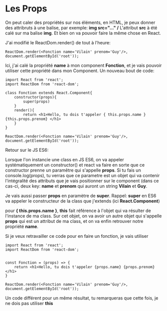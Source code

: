 <h1>Les Props</h1>

On peut caler des propriétés sur nos éléments, en HTML, je peux donner des attribruts à une balise, par exemple:
<strong>img src="..." /</strong>
L'attribut <strong>src</strong> à été calé sur ma balise <strong>img</strong>.
Et bien on va pouvoir faire la même chose en React.

J'ai modifié le ReactDom.render() de tout à l'heure:

```
ReactDom.render(<Fonction name='Vilain' prenom='Guy'/>, document.getElementById('root'));
```

Ici, j'ai calé la propriété <strong>name</strong> à mon component <strong>Fonction</strong>, et je vais pouvoir utiliser cette propriété dans mon Component.
Un nouveau bout de code:

```
import React from 'react';
import ReactDom from 'react-dom';

class Fonction extends React.Component{
    constructor(props){
        super(props)
    }
    render(){
        return <h1>Hello, tu dois t'appeler { this.props.name } {this.props.prenom} </h1>
    }
}

ReactDom.render(<Fonction name='Vilain' prenom='Guy'/>, document.getElementById('root'));

```

Retour sur le JS ES6:

Lorsque l'on instancie une class en JS ES6, on va appeler systématiquement un constructor() et react va faire en sorte que ce constructor prenne un paramêtre qui s'appelle <strong>props</strong>. Si tu fais un console.log(props), tu verras que ce parametre est un objet qui va contenir l'intégralité des attributs que je vais positionner sur le component (dans ce cas-ci, deux key: <strong>name</strong> et <strong>prenom</strong> qui auront un string <strong>Vilain</strong> et <strong>Guy</strong>.

Je vais aussi passer <strong>props</strong> en paramètre de <strong>super</strong>.
Rappel: <strong>super</strong> en ES6 va appeler le constructeur de la class que j'extends (ici <strong>React.Component</strong>)

pour <strong>{ this.props.name }</strong>, <strong>this</strong> fait référence à l'objet qui va résulter de l'instance de ma class. Sur cet objet, on va avoir un autre objet qui s'appelle <strong>props</strong> qui est un attribut de ma class, et on va enfin retrouver notre propriété <strong>name</strong>.

Si je veux retravailler ce code pour en faire un fonction, je vais utiliser

```
import React from 'react';
import ReactDom from 'react-dom';


const Fonction = (props) => {
    return <h1>Hello, tu dois t'appeler {props.name} {props.prenom} </h1>
}

ReactDom.render(<Fonction name='Vilain' prenom='Guy'/>, document.getElementById('root'));
```

Un code différent pour un même résultat, tu remarqueras que cette fois, je ne dois pas utiliser <strong>this</strong>


